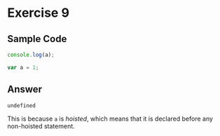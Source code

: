 # Exercise 9 #

## Sample Code ##

``` javascript
console.log(a);

var a = 1;
```

## Answer ##

```
undefined
```

This is because `a` is _hoisted_, which means that it is declared before any
non-hoisted statement.
